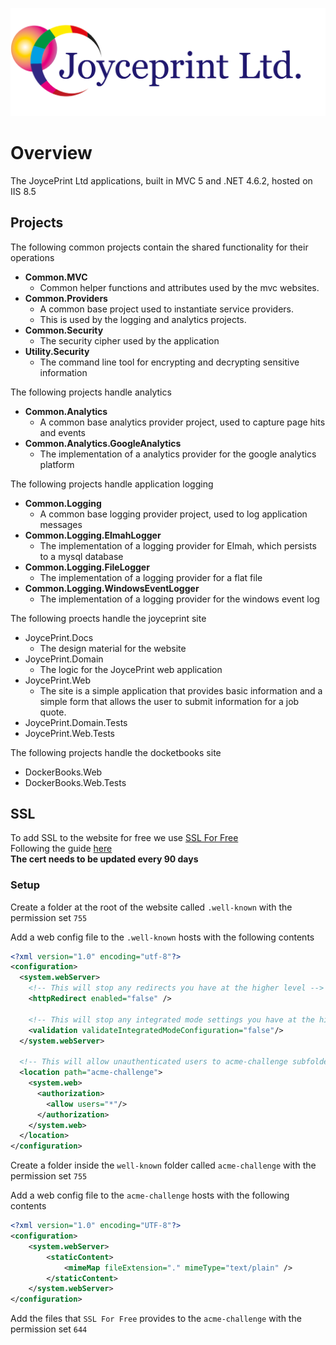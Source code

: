 ![JoycePrint](./readme-images/jp-logo-rbg.png)

# Overview

The JoycePrint Ltd applications, built in MVC 5 and .NET 4.6.2, hosted on IIS 8.5

## Projects

The following common projects contain the shared functionality for their operations

- **Common.MVC**
  - Common helper functions and attributes used by the mvc websites.
- **Common.Providers**
  - A common base project used to instantiate service providers.
  - This is used by the logging and analytics projects.
- **Common.Security**
  - The security cipher used by the application
- **Utility.Security**
  - The command line tool for encrypting and decrypting sensitive information

The following projects handle analytics

- **Common.Analytics**
  - A common base analytics provider project, used to capture page hits and events
- **Common.Analytics.GoogleAnalytics**
  - The implementation of a analytics provider for the google analytics platform

The following projects handle application logging

- **Common.Logging**
  - A common base logging provider project, used to log application messages
- **Common.Logging.ElmahLogger**
  - The implementation of a logging provider for Elmah, which persists to a mysql database
- **Common.Logging.FileLogger**
  - The implementation of a logging provider for a flat file
- **Common.Logging.WindowsEventLogger**
  - The implementation of a logging provider for the windows event log

The following proects handle the joyceprint site

- JoycePrint.Docs
  - The design material for the website
- JoycePrint.Domain
  - The logic for the JoycePrint web application
- JoycePrint.Web
  - The site is a simple application that provides basic information and a simple form that allows the user to submit information for a job quote.
- JoycePrint.Domain.Tests
- JoycePrint.Web.Tests

The following projects handle the docketbooks site

- DockerBooks.Web
- DockerBooks.Web.Tests

## SSL

To add SSL to the website for free we use [SSL For Free](https://www.sslforfree.com/)  
Following the guide [here](https://wallydavid.com/visual-guide-installing-lets-encrypt-ssl-media-temple-or-a-plesk-hosting-account/)  
**The cert needs to be updated every 90 days**

### Setup

Create a folder at the root of the website called `.well-known` with the permission set `755`

Add a web config file to the `.well-known` hosts with the following contents

```xml
<?xml version="1.0" encoding="utf-8"?>
<configuration>
  <system.webServer>
    <!-- This will stop any redirects you have at the higher level -->
    <httpRedirect enabled="false" />

    <!-- This will stop any integrated mode settings you have at the higher level -->
    <validation validateIntegratedModeConfiguration="false"/>
  </system.webServer>

  <!-- This will allow unauthenticated users to acme-challenge subfolder -->
  <location path="acme-challenge">
    <system.web>
      <authorization>
        <allow users="*"/>
      </authorization>
    </system.web>
  </location>
</configuration>
```

Create a folder inside the `well-known` folder called `acme-challenge` with the permission set `755`

Add a web config file to the `acme-challenge` hosts with the following contents

```xml
<?xml version="1.0" encoding="UTF-8"?>
<configuration>
    <system.webServer>
        <staticContent>
            <mimeMap fileExtension="." mimeType="text/plain" />
        </staticContent>
    </system.webServer>
</configuration>
```

Add the files that `SSL For Free` provides to the `acme-challenge` with the permission set `644`
